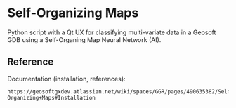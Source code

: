# Self-Organizing Maps
Python script with a Qt UX for classifying multi-variate data in a Geosoft GDB using a Self-Organing Map Neural Network (AI).

## Reference

Documentation (installation, references):

    https://geosoftgxdev.atlassian.net/wiki/spaces/GGR/pages/490635382/Self-Organizing+Maps#Installation